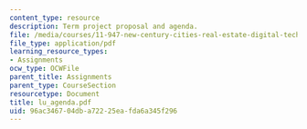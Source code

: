 ```yaml
---
content_type: resource
description: Term project proposal and agenda.
file: /media/courses/11-947-new-century-cities-real-estate-digital-technology-and-design-fall-2004/96ac346704dba72225eafda6a345f296_lu_agenda.pdf
file_type: application/pdf
learning_resource_types:
- Assignments
ocw_type: OCWFile
parent_title: Assignments
parent_type: CourseSection
resourcetype: Document
title: lu_agenda.pdf
uid: 96ac3467-04db-a722-25ea-fda6a345f296
---
```

